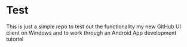 Test
====

This is just a simple repo to test out the functionality my new GitHub UI client on Windows and to work through an Android App development tutorial
